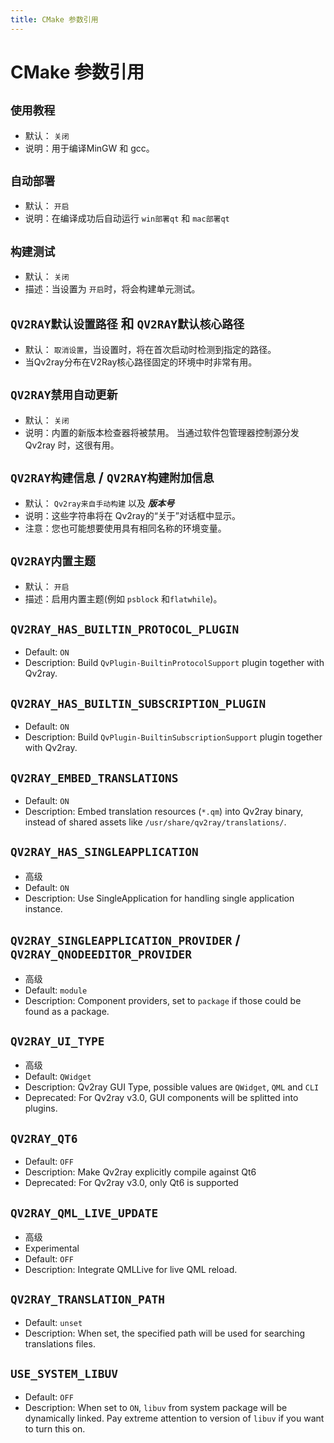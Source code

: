 ```yaml
---
title: CMake 参数引用
---
```


# CMake 参数引用

## `使用教程`
- 默认： `关闭`
- 说明：用于编译MinGW 和 gcc。

## `自动部署`
- 默认： `开启`
- 说明：在编译成功后自动运行 `win部署qt` 和 `mac部署qt`

## `构建测试`
- 默认： `关闭`
- 描述：当设置为 `开启`时，将会构建单元测试。

## `QV2RAY默认设置路径` 和 `QV2RAY默认核心路径`
- 默认： `取消设置`，当设置时，将在首次启动时检测到指定的路径。
- 当Qv2ray分布在V2Ray核心路径固定的环境中时非常有用。

## `QV2RAY禁用自动更新`
- 默认： `关闭`
- 说明：内置的新版本检查器将被禁用。 当通过软件包管理器控制源分发Qv2ray 时，这很有用。

## `QV2RAY构建信息` / `QV2RAY构建附加信息`
- 默认： `Qv2ray来自手动构建` 以及 ***版本号***
- 说明：这些字符串将在 Qv2ray的“关于”对话框中显示。
- 注意：您也可能想要使用具有相同名称的环境变量。

## `QV2RAY内置主题`
- 默认： `开启`
- 描述：启用内置主题(例如 `psblock` 和`flatwhile`)。

## `QV2RAY_HAS_BUILTIN_PROTOCOL_PLUGIN`
- Default: `ON`
- Description: Build `QvPlugin-BuiltinProtocolSupport` plugin together with Qv2ray.

## `QV2RAY_HAS_BUILTIN_SUBSCRIPTION_PLUGIN`
- Default: `ON`
- Description: Build `QvPlugin-BuiltinSubscriptionSupport` plugin together with Qv2ray.

## `QV2RAY_EMBED_TRANSLATIONS`
- Default: `ON`
- Description: Embed translation resources (`*.qm`) into Qv2ray binary, instead of shared assets like `/usr/share/qv2ray/translations/`.

## `QV2RAY_HAS_SINGLEAPPLICATION`
- 高级
- Default: `ON`
- Description: Use SingleApplication for handling single application instance.

## `QV2RAY_SINGLEAPPLICATION_PROVIDER` / `QV2RAY_QNODEEDITOR_PROVIDER`
- 高级
- Default: `module`
- Description: Component providers, set to `package` if those could be found as a package.

## `QV2RAY_UI_TYPE`
- 高级
- Default: `QWidget`
- Description: Qv2ray GUI Type, possible values are `QWidget`, `QML` and `CLI`
- Deprecated: For Qv2ray v3.0, GUI components will be splitted into plugins.

## `QV2RAY_QT6`
- Default: `OFF`
- Description: Make Qv2ray explicitly compile against Qt6
- Deprecated: For Qv2ray v3.0, only Qt6 is supported

## `QV2RAY_QML_LIVE_UPDATE`
- 高级
- Experimental
- Default: `OFF`
- Description: Integrate QMLLive for live QML reload.

## `QV2RAY_TRANSLATION_PATH`
- Default: `unset`
- Description: When set, the specified path will be used for searching translations files.

## `USE_SYSTEM_LIBUV`
- Default: `OFF`
- Description: When set to `ON`, `libuv` from system package will be dynamically linked. Pay extreme attention to version of `libuv` if you want to turn this on.
